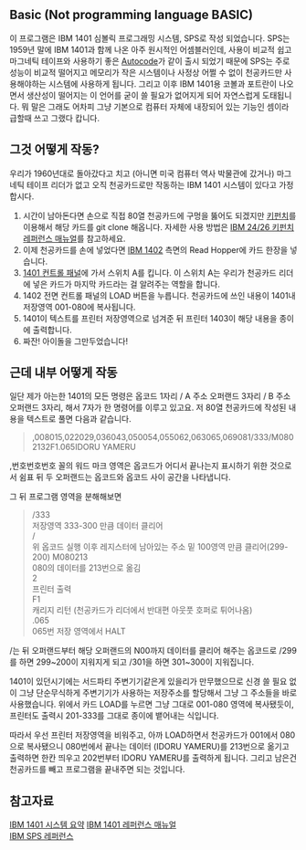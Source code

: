 Basic (Not programming language BASIC)
--------------
이 프로그램은 IBM 1401 심볼릭 프로그래밍 시스템, SPS로 작성 되었습니다.
SPS는 1959년 말에 IBM 1401과 함께 나온 아주 원시적인 어셈블러인데, 사용이 비교적 쉽고 마그네틱 테이프와 사용하기 좋은 [Autocode](https://en.wikipedia.org/wiki/Autocode)가 같이 출시 되었기 때문에 SPS는 주로 성능이 비교적 떨어지고 메모리가 작은 시스템이나 사정상 어쩔 수 없이 천공카드만 사용해야하는 시스템에 사용하게 됩니다. 그리고 이후 IBM 1401용 코볼과 포트란이 나오면서 생산성이 떨어지는 이 언어를 굳이 쓸 필요가 없어지게 되어 자연스럽게 도태됩니다. 뭐 말은 그래도 어차피 그냥 기본으로 컴퓨터 자체에 내장되어 있는 기능인 셈이라 급할때 쓰고 그랬다 캅니다.

그것 어떻게 작동?
----------------------
우리가 1960년대로 돌아갔다고 치고 (아니면 미국 컴퓨터 역사 박물관에 갔거나) 마그네틱 테이프 리더가 없고 오직 천공카드로만 작동하는 IBM 1401 시스템이 있다고 가정합시다. 

1. 시간이 남아돈다면 손으로 직접 80열 천공카드에 구멍을 뚫어도 되겠지만 [키펀치](https://en.wikipedia.org/wiki/Keypunch)를 이용해서 해당 카드를 git clone 해옵니다. 자세한 사용 방법은 [IBM 24/26 키펀치 레퍼런스 매뉴얼](http://www.bitsavers.org/pdf/ibm/punchedCard/Keypunch/A24-0520-2_24-26_Keypunches.pdf)를 참고하세요.
2. 이제 천공카드를 손에 넣었다면 [IBM 1402](http://bitsavers.org/pdf/ibm/1402/A24-3072-2_1402_Card_Read-Punch.pdf) 측면의 Read Hopper에 카드 한장을 넣습니다.
3. [1401 컨트롤 패널](https://upload.wikimedia.org/wikipedia/commons/4/4d/IBM_1401_Control_Panel.jpg)에 가서 스위치 A를 킵니다. 이 스위치 A는 우리가 천공카드 리더에 넣은 카드가 마지막 카드라는 걸 알려주는 역할을 합니다.
4. 1402 전면 컨트롤 패널의 LOAD 버튼을 누릅니다. 천공카드에 쓰인 내용이 1401내 저장영역 001-080에 복사됩니다. 
5. 1401이 텍스트를 프린터 저장영역으로 넘겨준 뒤 프린터 1403이 해당 내용을 종이에 출력합니다.
6. 짜잔! 아이돌을 그만두었습니다!

근데 내부 어떻게 작동
--------------------------
일단 제가 아는한 1401의 모든 명령은 옵코드 1자리 / A 주소 오퍼랜드 3자리 / B 주소 오퍼랜드 3자리, 해서 7자가 한 명령어를 이루고 있고요. 저 80열 천공카드에 작성된 내용을 텍스트로 풀면 다음과 같습니다.
>,008015,022029,036043,050054,055062,063065,069081/333/M0802132F1.065IDORU YAMERU

,번호번호번호 꼴의 워드 마크 영역은 옵코드가 어디서 끝나는지 표시하기 위한 것으로서 쉼표 뒤 두 오퍼랜드는 옵코드와 옵코드 사이 공간을 나타냅니다. 

그 뒤 프로그램 영역을 분해해보면
>/333  
>저장영역 333-300 만큼 데이터 클리어   
>/   
>위 옵코드 실행 이후 레지스터에 남아있는 주소 밑 100영역 만큼 클리어(299-200)
>M080213    
>080의 데이터를 213번으로 옮김   
>2    
>프린터 출력   
>F1   
>캐리지 리턴 (천공카드가 리더에서 반대편 아웃풋 호퍼로 튀어나옴)   
>.065   
>065번 저장 영역에서 HALT  

/는 뒤 오퍼랜드부터 해당 오퍼랜드의 N00까지 데이터를 클리어 해주는 옵코드로 /299를 하면 299~200이 지워지게 되고 /301을 하면 301~300이 지워집니다.

1401이 있던시기에는 서드파티 주변기기같은게 있을리가 만무했으므로 신경 쓸 필요 없이 그냥 단순무식하게 주변기기가 사용하는 저장주소를 할당해서 그냥 그 주소들을 바로 사용했습니다. 위에서 카드 LOAD를 누르면 그냥 그대로 001-080 영역에 복사됐듯이, 프린터도 출력시 201-333를 그대로 종이에 뱉어내는 식입니다.

따라서 우선 프린터 저장영역을 비워주고, 아까 LOAD하면서 천공카드가 001에서 080으로 복사됐으니 080번에서 끝나는 데이터 (IDORU YAMERU)를 213번으로 옮기고 출력하면 한칸 띄우고 202번부터 IDORU YAMERU를 출력하게 됩니다. 그리고 남은건 천공카드를 빼고 프로그램을 끝내주면 되는 것입니다.

참고자료
----------------------------------
[IBM 1401 시스템 요약](http://bitsavers.trailing-edge.com/pdf/ibm/1401/A24-1401-1_1401_System_Summary_Sep64.pdf)
[IBM 1401 레퍼런스 매뉴얼](https://web.archive.org/web/20100809033646/http://www.bitsavers.org/pdf/ibm/140x/A24-1403-5_1401_Reference_Apr62.pdf)   
[IBM SPS 레퍼런스](https://web.archive.org/web/20100711134752/http://bitsavers.org/pdf/ibm/140x/C24-1480-0_1401symbPgmSys.pdf)
